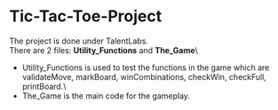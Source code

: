 # Tic-Tac-Toe-Project
The project is done under TalentLabs.\
There are 2 files: **Utility_Functions** and **The_Game**\
- Utility_Functions is used to test the functions in the game which are validateMove, markBoard, winCombinations, checkWin, checkFull, printBoard.\
- The_Game is the main code for the gameplay.
